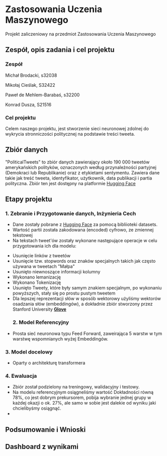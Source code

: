# Zastosowania Uczenia Maszynowego
Projekt zaliczeniowy na przedmiot Zastosowania Uczenia Maszynowego
 ## Zespół, opis zadania i cel projektu
 ### Zespół
Michał Brodacki, s32038

Mikołaj Cieślak, S32422

Paweł de Mehlem-Barabaś, s32200

Konrad Dusza, S21516 

### Cel projektu
Celem naszego projektu, jest stworzenie sieci neuronowej zdolnej do wykrycia stronniczości politycznej na podstawie treści tweeta.
 ## Zbiór danych
"PoliticalTweets" to zbiór danych zawierający około 190 000 tweetów amerykańskich polityków, oznaczonych według przynależności partyjnej (Demokraci lub Republikanie) oraz z etykietami sentymentu. Zawiera dane takie jak treść tweeta, identyfikator, użytkownik, data publikacji i partia polityczna. Zbiór ten jest dostępny na platformie [Hugging Face](https://huggingface.co/datasets/Jacobvs/PoliticalTweets/viewer)
 ## Etapy projektu

  ### 1. Zebranie i Przygotowanie danych, Inżynieria Cech
- Dane zostały pobrane z [Hugging Face](https://huggingface.co/datasets/Jacobvs/PoliticalTweets/viewer) za pomocą bibliioteki datasets.
- Wartość partii została zakodowana (encoded) cyfrowo, ze zmiennej tekstowej
- Na tekstach tweet'ów zostały wykonane następujące operacje w celu przygotowania ich dla modelu:
* Usunięcie linków z tweetów
* Usunięcie tzw. stopwords oraz znaków specjalnych takich jak często używana w tweetach "Małpa" 
* Usunięto niewnoszące informacji kolumny
* Wykonano lemanizację
* Wykonano Tokenizację
* Usunięto Tweety, które były samym znakiem specjalnym, po wykonaniu powyższych, stały się po prostu pustym tweetem
* Dla lepszej reprezentacji słów w sposób wektorowy użyliśmy wektorów osadzania słów (embeddingów), a dokładnie zbiór stworzony przez Stanford University [**Glove**](https://nlp.stanford.edu/data)
  ### 2. Model Referencyjny
 - Prosta sieć neuronowa typu Feed Forward, zaweirająca 5 warstw w tym warstwę wspomnianych wyżej Embeddingów.

  ### 3. Model docelowy 
 - Oparty o architekturę transformera

  ### 4. Ewaluacja
  - Zbiór został podzielony na treningowy, walidacyjny i testowy.
- Na modelu referencyjnym osiągneliśmy wartość Dokładności równą 78%, co jest dobrym prekursorem, pobija wybranie jednej grupy w każdej okazji o ok. 27%, ale samo w sobie jest dalekie od wyniku jaki chcielibyśmy osiągnąć.
- 
## Podsumowanie i Wnioski

 ## Dashboard z wynikami